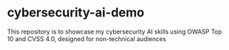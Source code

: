 # cybersecurity-ai-demo
 This repository is to showcase my cybersecurity AI skills using OWASP Top 10 and CVSS 4.0, designed for non-technical audiences
